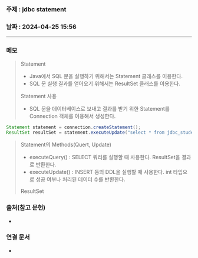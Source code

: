 ### 주제 : jdbc statement

### 날짜 : 2024-04-25 15:56
----
### 메모
> Statement
> 	- Java에서 SQL 문을 실행하기 위해서는 Statement 클래스를 이용한다.
> 	- SQL 문 실행 결과를 얻어오기 위해서는 ResultSet 클래스를 이용한다.
> 
> Statement 사용
> 	- SQL 문을 데이터베이스로 보내고 결과를 받기 위한 Statement를 Connection 객체를 이용해서 생성한다.
```java
Statement statement = connection.createStatement();
ResultSet resultSet = statement.executeUpdate("select * from jdbc_students where id='marco'");
```
> Statement의 Methods(Quert, Update)
> 	- executeQuery() : SELECT 쿼리를 실행할 때 사용한다. ResultSet을 결과로 반환한다.
> 	- executeUpdate() : INSERT 등의 DDL을 실행할 때 사용한다. int 타입으로 성공 여부나 처리된 데이터 수를 반환한다.
> 
> ResultSet
> 

### 출처(참고 문헌)
-

### 연결 문서
-
